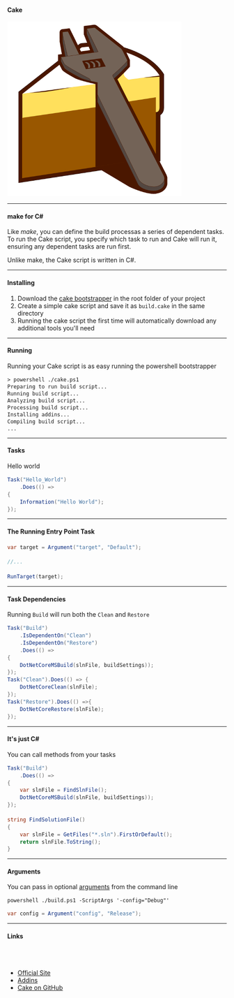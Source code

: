 #### Cake

![logo](img/cake-build-logo.png)


---

#### make for C&#35;

Like *make*, you can define the build processas a series of dependent tasks.  To run the Cake script, you specify which task to run and Cake will run it, ensuring any dependent tasks are run first.

Unlike make, the Cake script is written in C#.

--- 

#### Installing

1. Download the [cake bootstrapper](https://raw.githubusercontent.com/cake-build/resources/master/build.ps1) in the root folder of your project
2. Create a simple cake script and save it as `build.cake` in the same directory
3. Running the cake script the first time will automatically download any additional tools you'll need

---

#### Running 

Running your Cake script is as easy running the powershell bootstrapper

```
> powershell ./cake.ps1
Preparing to run build script...
Running build script...
Analyzing build script...
Processing build script...
Installing addins...
Compiling build script...
...
```

---

#### Tasks

Hello world

```csharp
Task("Hello_World")
    .Does(() =>
{
    Information("Hello World");
});
```

---

#### The Running Entry Point Task

```csharp
var target = Argument("target", "Default");

//...

RunTarget(target);
```

---
#### Task Dependencies

Running `Build` will  run both the `Clean` and `Restore`

```csharp
Task("Build")
    .IsDependentOn("Clean")
    .IsDependentOn("Restore")
    .Does(() =>
{
    DotNetCoreMSBuild(slnFile, buildSettings));
});
Task("Clean").Does(() => {
    DotNetCoreClean(slnFile);
});
Task("Restore").Does(() =>{
    DotNetCoreRestore(slnFile);
});
```
---

#### It's just C&#35;

You can call methods from your tasks

```csharp
Task("Build")
    .Does(() =>
{
    var slnFile = FindSlnFile();
    DotNetCoreMSBuild(slnFile, buildSettings));
});

string FindSolutionFile()
{
    var slnFile = GetFiles("*.sln").FirstOrDefault();
    return slnFile.ToString();
}
```

---

#### Arguments

You can pass in optional [arguments](https://cakebuild.net/docs/fundamentals/args-and-environment-vars) from the command line

```
powershell ./build.ps1 -ScriptArgs '-config="Debug"'
```

```csharp
var config = Argument("config", "Release");
```

---

#### Links

<br/>
<br/>

* [Official Site](http://cakebuild.net/)
* [Addins](https://cakebuild.net/addins/)
* [Cake on GitHub](https://github.com/cake-build/cake)